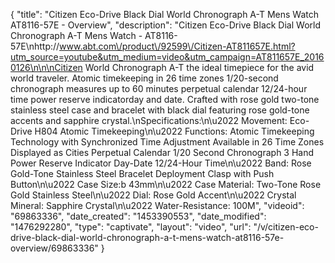 {
    "title": "Citizen Eco-Drive Black Dial World Chronograph A-T Mens Watch AT8116-57E - Overview",
    "description": "Citizen Eco-Drive Black Dial World Chronograph A-T Mens Watch - AT8116-57E\nhttp:\/\/www.abt.com\/product\/92599\/Citizen-AT811657E.html?utm_source=youtube&utm_medium=video&utm_campaign=AT811657E_20160126\n\n\nCitizen World Chronograph A-T the ideal timepiece for the avid world traveler. Atomic timekeeping in 26 time zones 1\/20-second chronograph measures up to 60 minutes perpetual calendar 12\/24-hour time power reserve indicatorday and date. Crafted with rose gold two-tone stainless steel case and bracelet with black dial featuring rose gold-tone accents and sapphire crystal.\nSpecifications:\n\u2022 Movement: Eco-Drive H804 Atomic Timekeeping\n\u2022 Functions: Atomic Timekeeping Technology with Synchronized Time Adjustment Available in 26 Time Zones Displayed as Cities Perpetual Calendar 1\/20 Second Chronograph 3 Hand Power Reserve Indicator Day-Date 12\/24-Hour Time\n\u2022 Band: Rose Gold-Tone Stainless Steel Bracelet Deployment Clasp with Push Button\n\u2022 Case Size:b 43mm\n\u2022 Case Material: Two-Tone Rose Gold Stainless Steel\n\u2022 Dial: Rose Gold Accent\n\u2022 Crystal Mineral: Sapphire Crystal\n\u2022 Water-Resistance: 100M",
    "videoid": "69863336",
    "date_created": "1453390553",
    "date_modified": "1476292280",
    "type": "captivate",
    "layout": "video",
    "url": "\/v\/citizen-eco-drive-black-dial-world-chronograph-a-t-mens-watch-at8116-57e-overview\/69863336"
}